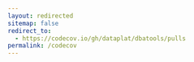 ```yaml
---
layout: redirected
sitemap: false
redirect_to:
  - https://codecov.io/gh/dataplat/dbatools/pulls
permalink: /codecov
---
```

